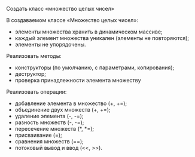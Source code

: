 Создать класс «множество целых чисел»

В создаваемом классе «Множество целых чисел»:
- элементы множества хранить в динамическом массиве;
- каждый элемент множества уникален (элементы не
повторяются);
- элементы не упорядочены.

Реализовать методы:
 - конструкторы (по умолчанию, с параметрами, копирования);
 - деструктор;
 - проверка принадлежности элемента множеству

Реализовать операции:
- добавление элемента в множество (+, +=);
- объединение двух множеств (+, +=);
- удаление элемента (-, -=);
- разность множеств (-, -=);
- пересечение множеств (*, *=);
- присваивание (=);
- сравнения множеств (==);
- потоковый вывод и ввод (<<, >>).

